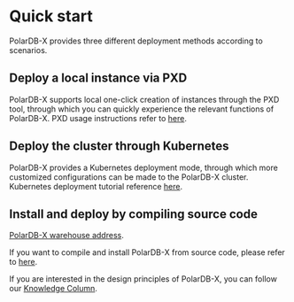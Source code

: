 # Quick start

PolarDB-X provides three different deployment methods according to scenarios.

## Deploy a local instance via PXD

PolarDB-X supports local one-click creation of instances through the PXD tool, through which you can quickly experience the relevant functions of PolarDB-X.
PXD usage instructions refer to [here](quickstart.md).

## Deploy the cluster through Kubernetes

PolarDB-X provides a Kubernetes deployment mode, through which more customized configurations can be made to the PolarDB-X cluster. Kubernetes deployment tutorial reference [here](quickstart-k8s.md).

## Install and deploy by compiling source code

[PolarDB-X warehouse address](https://github.com/apsaradb/galaxysql).

If you want to compile and install PolarDB-X from source code, please refer to [here](quickstart-development.md).

If you are interested in the design principles of PolarDB-X, you can follow our [Knowledge Column](https://www.zhihu.com/org/polardb-x).